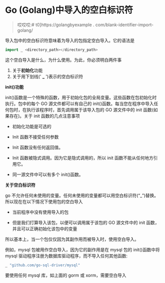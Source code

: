 # Go (Golang)中导入的空白标识符

> 哎哎哎:# t0]https://golangbyexample . com/blank-identifier-import-golang/

导入包中的空白标识符意味着为导入的包指定空白导入。它的语法是

```go
import _ <directory_path></directory_path>
```

这个空白导入是什么，为什么使用。为此，你必须明白两件事

1.  关于**初始化**功能
2.  关于用下划线(' **_** ')表示的空白标识符

**init()功能**

init()函数是一个特殊的函数，用于初始化包的全局变量。这些函数在包初始化时执行。包中的每个 GO 源文件都可以有自己的 init()函数。每当您在程序中导入任何包时，在执行该程序时，首先调用属于该导入包的 GO 源文件中的 init 函数(如果存在)。关于 init 函数的几点注意事项

*   初始化功能是可选的

*   Init 函数不接受任何参数

*   Init 函数没有任何返回值。

*   Init 函数被隐式调用。因为它是隐式调用的，所以 init 函数不能从任何地方引用它。

*   同一源文件中可以有多个 init()函数。

**关于空白标识符**

go 不允许任何未使用的变量。任何未使用的变量都可以用空白标识符(“_”)替换。
所以现在在以下情况下使用包的空白导入

*   当前程序中没有使用导入的包

*   但是我们打算导入该包，以便可以调用属于该包的 GO 源文件中的 init 函数，并且可以正确初始化该包中的变量

所以基本上，当一个包仅仅因为其副作用而被导入时，使用空白导入。

例如，mysql 包被用作空白导入，因为它的副作用是在 mysql 包的 init()函数中将 mysql 驱动程序注册为数据库驱动程序，而不导入任何其他函数:

```go
_ "github.com/go-sql-driver/mysql"
```

要使用任何 mysql 库，如上面的 gorm 或 xorm，需要空白导入